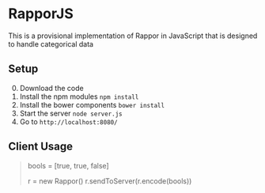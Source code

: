 # RapporJS

This is a provisional implementation of Rappor in JavaScript that is designed to handle categorical data

## Setup

0. Download the code
1. Install the npm modules `npm install`
2. Install the bower components `bower install`
3. Start the server `node server.js`
4. Go to `http://localhost:8080/`

## Client Usage

> bools = [true, true, false]
> 
> r = new Rappor()
> r.sendToServer(r.encode(bools))